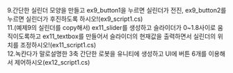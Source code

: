 9.간단한 실린더 모양을 만들고 ex9_button1을 누르면 실린더가 전진, ex9_button2를 누르면 실린더가 후진하도록 하시오!(ex9_script1.cs)   
11.(예제9의 실린더를 copy해서) ex11_slider를 생성하고 슬라이더가 0~1.8사이로 움직이도록하고 ex11_textbox를 만들어서 슬라이더의 현재값을 출력하면서 실린더의 위치를 조정하시오!(ex11_script1.cs)   
12.녹칸다가 말로설명한 3축 간단한 로봇을 유니티에 생성하고 UI에 버튼 6개를 이용해서 제어하시오(ex12_script1.cs)
